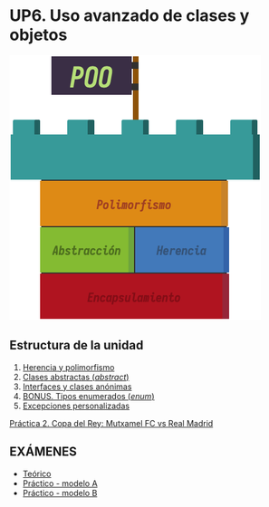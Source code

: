 # UP6. Uso avanzado de clases y objetos
![herencia](herencia.png)

## Estructura de la unidad
1.  [Herencia y polimorfismo](https://pbendom3.github.io/prog-1cfgs-daw/ups/UP6/6_1_herencia/index.html)
2.  [Clases abstractas (_abstract_)](https://pbendom3.github.io/prog-1cfgs-daw/ups/UP6/6_2_abstractas/index.html)
3.  [Interfaces y clases anónimas]()
4.  [BONUS. Tipos enumerados (_enum_)]()
5.  [Excepciones personalizadas]()
   
[Práctica 2. Copa del Rey: Mutxamel FC vs Real Madrid]()

## EXÁMENES
- [Teórico](8_EXAMEN_TEÓRICO_UD6.pdf)
- [Práctico - modelo A](9_EXAMEN_PRÁCTICO_UD6.pdf)
- [Práctico - modelo B](10_EXAMEN_PRÁCTICO_UD6.pdf)
